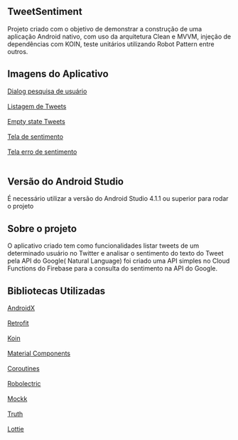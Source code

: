 <h2>TweetSentiment</h2>

Projeto criado com o objetivo de demonstrar a construção de uma aplicação Android nativo, com uso da arquitetura Clean e MVVM, injeção de dependências com KOIN, teste unitários utilizando Robot Pattern entre outros.

<h2>Imagens do Aplicativo</h2>

 <a href="https://user-images.githubusercontent.com/2871103/126721905-4b09749e-9910-4bf3-8cab-d990c02bbe79.jpg">Dialog pesquisa de usuário</a><br><br>
 <a href="https://user-images.githubusercontent.com/2871103/126721927-8beb3c87-7446-4cac-8f88-ad8fc60812d7.jpg">Listagem de Tweets</a><br><br>
 <a href="https://user-images.githubusercontent.com/2871103/126722414-cc8ca3f7-b078-417c-95b3-9807cfee03d2.jpg">Empty state Tweets</a><br><br>
 <a href="https://user-images.githubusercontent.com/2871103/126721965-2ff90915-b2c7-4783-b797-f3f771a4483e.jpg">Tela de sentimento</a><br><br>
 <a href="https://user-images.githubusercontent.com/2871103/126721976-dc2950cb-e857-4480-8248-e07bc14909a8.jpg">Tela erro de sentimento</a><br><br>


<h2>Versão do Android Studio</h2>

É necessário utilizar a versão do Android Studio 4.1.1 ou superior para rodar o projeto

<h2>Sobre o projeto</h2>

O aplicativo criado tem como funcionalidades listar tweets de um determinado usuário no Twitter e analisar o sentimento do texto do Tweet pela API do Google(
Natural Language)
foi criado uma API simples no Cloud Functions do Firebase para a consulta do sentimento na API do Google.

<h2>Bibliotecas Utilizadas</h2>

 <a href="https://developer.android.com/jetpack">AndroidX</a><br><br>
 <a href="https://github.com/square/retrofit">Retrofit</a><br><br>
 <a href="https://github.com/InsertKoinIO/koin">Koin</a><br><br>
 <a href="https://github.com/material-components/material-components-android">Material Components</a><br><br>
 <a href="https://developer.android.com/courses/pathways/android-coroutines">Coroutines</a><br><br>
 <a href="http://robolectric.org/">Robolectric</a><br><br>
 <a href="https://github.com/mockk/mockk">Mockk</a><br><br>
 <a href="https://truth.dev/">Truth</a><br><br>
 <a href="https://github.com/airbnb/lottie-android">Lottie</a><br><br>
